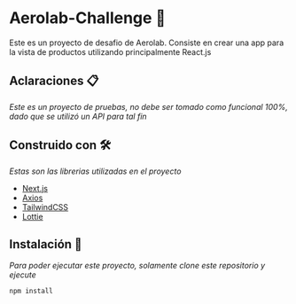 # Aerolab-Challenge 🚀
Este es un proyecto de desafio de Aerolab. Consiste en crear una app para la vista de productos utilizando principalmente React.js

## Aclaraciones 📋 
_Este es un proyecto de pruebas, no debe ser tomado como funcional 100%, dado que se utilizó un API para tal fin_

## Construido con 🛠️ 
_Estas son las librerias utilizadas en el proyecto_

* [Next.js](https://nextjs.org/)
* [Axios](https://github.com/axios/axios)
* [TailwindCSS](https://tailwindcss.com/)
* [Lottie](https://lottiefiles.com/)

## Instalación 🔧 
_Para poder ejecutar este proyecto, solamente clone este repositorio y ejecute_
```
npm install
```
